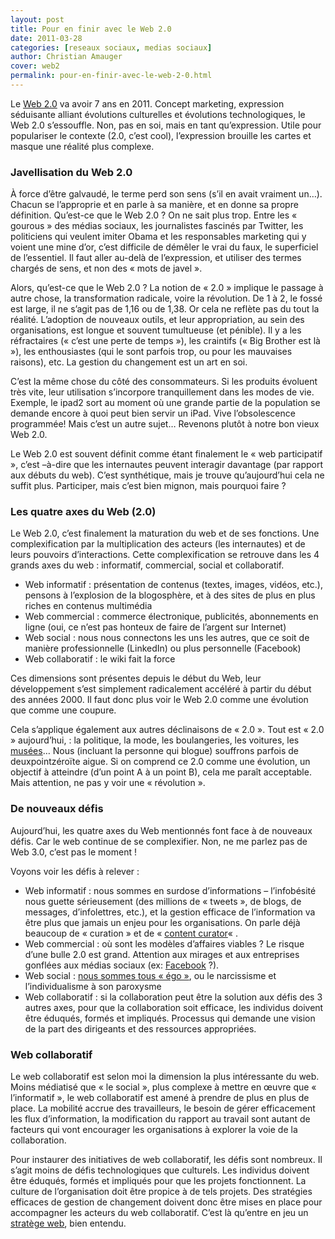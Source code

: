 ```yaml
---
layout: post
title: Pour en finir avec le Web 2.0
date: 2011-03-28
categories: [reseaux sociaux, medias sociaux]
author: Christian Amauger
cover: web2
permalink: pour-en-finir-avec-le-web-2-0.html
---
```


<p>
  Le <a title="1,2,3… Web" href="123-web.html">Web 2.0</a> va avoir 7 ans en
  2011. Concept marketing, expression séduisante alliant évolutions culturelles
  et évolutions technologiques, le Web 2.0 s’essouffle. Non, pas en soi, mais en
  tant qu’expression. Utile pour populariser le contexte (2.0, c&rsquo;est
  cool), l&rsquo;expression brouille les cartes et masque une réalité plus
  complexe.
</p>
<h3>Javellisation du Web 2.0</h3>
<p>
  À force d’être galvaudé, le terme perd son sens (s’il en avait vraiment un…).
  Chacun se l’approprie et en parle à sa manière, et en donne sa propre
  définition. Qu’est-ce que le Web 2.0 ? On ne sait plus trop. Entre les «
  gourous » des médias sociaux, les journalistes fascinés par Twitter, les
  politiciens qui veulent imiter Obama et les responsables marketing qui y
  voient une mine d’or, c’est difficile de démêler le vrai du faux, le
  superficiel de l’essentiel. Il faut aller au-delà de l’expression, et utiliser
  des termes chargés de sens, et non des « mots de javel ».
</p>
<p>
  Alors, qu’est-ce que le Web 2.0 ? La notion de « 2.0 » implique le passage à
  autre chose, la transformation radicale, voire la révolution. De 1 à 2, le
  fossé est large, il ne s’agit pas de 1,16 ou de 1,38. Or cela ne reflète pas
  du tout la réalité. L’adoption de nouveaux outils, et leur appropriation, au
  sein des organisations, est longue et souvent tumultueuse (et pénible). Il y a
  les réfractaires (« c’est une perte de temps »), les craintifs (« Big Brother
  est là »), les enthousiastes (qui le sont parfois trop, ou pour les mauvaises
  raisons), etc. La gestion du changement est un art en soi.
</p>

<p>
  C’est la même chose du côté des consommateurs. Si les produits évoluent très
  vite, leur utilisation s’incorpore tranquillement dans les modes de vie.
  Exemple, le ipad2 sort au moment où une grande partie de la population se
  demande encore à quoi peut bien servir un iPad. Vive l’obsolescence
  programmée! Mais c&rsquo;est un autre sujet&#8230; Revenons plutôt à notre bon
  vieux Web 2.0.
</p>
<p>
  Le Web 2.0 est souvent définit comme étant finalement le « web participatif »,
  c’est –à-dire que les internautes peuvent interagir davantage (par rapport aux
  débuts du web). C’est synthétique, mais je trouve qu’aujourd’hui cela ne
  suffit plus. Participer, mais c’est bien mignon, mais pourquoi faire ?
</p>
<h3>Les quatre axes du Web (2.0)</h3>
<p>
  Le Web 2.0, c’est finalement la maturation du web et de ses fonctions. Une
  complexification par la multiplication des acteurs (les internautes) et de
  leurs pouvoirs d’interactions. Cette complexification se retrouve dans les 4
  grands axes du web : informatif, commercial, social et collaboratif.
</p>
<ul>
  <li>
    Web informatif : présentation de contenus (textes, images, vidéos, etc.),
    pensons à l’explosion de la blogosphère, et à des sites de plus en plus
    riches en contenus multimédia
  </li>
  <li>
    Web commercial : commerce électronique, publicités, abonnements en ligne
    (oui, ce n’est pas honteux de faire de l’argent sur Internet)
  </li>
  <li>
    Web social : nous nous connectons les uns les autres, que ce soit de manière
    professionnelle (LinkedIn) ou plus personnelle (Facebook)
  </li>
  <li>Web collaboratif : le wiki fait la force</li>
</ul>
<p>
  Ces dimensions sont présentes depuis le début du Web, leur développement s’est
  simplement radicalement accéléré à partir du début des années 2000. Il faut
  donc plus voir le Web 2.0 comme une évolution que comme une coupure.
</p>
<p>
  Cela s’applique également aux autres déclinaisons de « 2.0 ». Tout est « 2.0 »
  aujourd’hui, : la politique, la mode, les boulangeries, les voitures, les
  <a
    title="Vers les musées 2.0 (1ère partie)"
    href="vers-les-musees-2-0-1ere-partie.html"
    >musées</a
  >… Nous (incluant la personne qui blogue) souffrons parfois de
  deuxpointzéroïte aigue. Si on comprend ce 2.0 comme une évolution, un objectif
  à atteindre (d’un point A à un point B), cela me paraît acceptable. Mais
  attention, ne pas y voir une « révolution ».
</p>
<h3>De nouveaux défis</h3>
<p>
  Aujourd’hui, les quatre axes du Web mentionnés font face à de nouveaux défis.
  Car le web continue de se complexifier. Non, ne me parlez pas de Web 3.0,
  c’est pas le moment !
</p>
<p>Voyons voir les défis à relever :</p>
<ul>
  <li>
    Web informatif : nous sommes en surdose d’informations &#8211; l’infobésité
    nous guette sérieusement (des millions de « tweets », de blogs, de messages,
    d’infolettres, etc.), et la gestion efficace de l&rsquo;information va être
    plus que jamais un enjeu pour les organisations. On parle déjà beaucoup de
    « curation » et de «
    <a
      title="Content Curator, un mot à retenir dans le Web social de 2011"
      href="content-curator-un-mot-a-retenir-dans-le-web-social-de-2011.html"
      >content curator</a
    >« .
  </li>
  <li>
    Web commercial : où sont les modèles d’affaires viables ? Le risque d’une
    bulle 2.0 est grand. Attention aux mirages et aux entreprises gonflées aux
    médias sociaux (ex:
    <a
      title="Facebook vaudrait 50 milliards de dollars (et alors?)"
      href="facebook-vaudrait-50-milliards-de-dollars-et-alors.html"
      >Facebook</a
    >
    ?).
  </li>
  <li>
    Web social :
    <a
      title="Influence, influenceurs et influencés"
      href="influence-influenceurs-et-influences.html"
      >nous sommes tous « égo »</a
    >, ou le narcissisme et l’individualisme à son paroxysme
  </li>
  <li>
    Web collaboratif : si la collaboration peut être la solution aux défis des 3
    autres axes, pour que la collaboration soit efficace, les individus doivent
    être éduqués, formés et impliqués. Processus qui demande une vision de la
    part des dirigeants et des ressources appropriées.
  </li>
</ul>
<h3>Web collaboratif</h3>
<p>
  Le web collaboratif est selon moi la dimension la plus intéressante du web.
  Moins médiatisé que « le social », plus complexe à mettre en œuvre que «
  l’informatif », le web collaboratif est amené à prendre de plus en plus de
  place. La mobilité accrue des travailleurs, le besoin de gérer efficacement
  les flux d’information, la modification du rapport au travail sont autant de
  facteurs qui vont encourager les organisations à explorer la voie de la
  collaboration.
</p>
<p>
  Pour instaurer des initiatives de web collaboratif, les défis sont nombreux.
  Il s’agit moins de défis technologiques que culturels. Les individus doivent
  être éduqués, formés et impliqués pour que les projets fonctionnent. La
  culture de l’organisation doit être propice à de tels projets. Des stratégies
  efficaces de gestion de changement doivent donc être mises en place pour
  accompagner les acteurs du web collaboratif. C’est là qu’entre en jeu un
  <a title="Dessine-moi un stratège Web" href="dessine-moi-un-stratege-web.html"
    >stratège web</a
  >, bien entendu.
</p>
